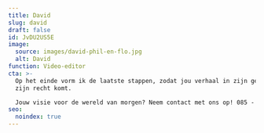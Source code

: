 ```yaml
---
title: David
slug: david
draft: false
id: JvDU2US5E
image:
  source: images/david-phil-en-flo.jpg
  alt: David
function: Video-editor
cta: >-
  Op het einde vorm ik de laatste stappen, zodat jou verhaal in zijn geheel tot
  zijn recht komt.

  Jouw visie voor de wereld van morgen? Neem contact met ons op! 085 - 273 8331
seo:
  noindex: true
---
```

